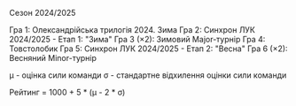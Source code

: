 Сезон 2024/2025

Гра 1: Олександрійська трилогія 2024. Зима
Гра 2: Синхрон ЛУК 2024/2025 - Етап 1: "Зима"
Гра 3 (×2): Зимовий Major-турнір
Гра 4: Товстолобик
Гра 5: Синхрон ЛУК 2024/2025 - Етап 2: "Весна"
Гра 6 (×2): Весняний Minor-турнір

μ - оцінка сили команди
σ - стандартне відхилення оцінки сили команди

Рейтинг = 1000 + 5 * (μ - 2 * σ)
